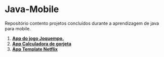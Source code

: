 ﻿# Java-Mobile
Repositório contento projetos concluídos durante a aprendizagem de java para mobile.

1. **[App do jogo Joquempo.](https://github.com/rafaelrodrigopa/Java-Mobile/tree/master/AppJoquempo)**
2. **[App Calculadora de gorjeta](https://github.com/rafaelrodrigopa/Java-Mobile/tree/master/CalculadoradeGorjeta)**
2. **[App Template Netflix](https://github.com/rafaelrodrigopa/Java-Mobile/tree/master/Netflix)**

